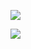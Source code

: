 ![](https://files.catbox.moe/y5cu3n.gif)




<!---
anbaphish/anbaphish is a ✨ special ✨ repository because its `README.md` (this file) appears on your GitHub profile.
You can click the Preview link to take a look at your changes.
--->

![](https://files.catbox.moe/521wfo.png)

